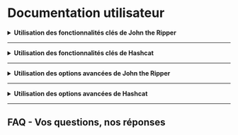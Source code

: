 # Documentation utilisateur
<details>
<summary><strong> Utilisation des fonctionnalités clés de John the Ripper</strong></summary>
  
### Fonctionnalités Clés de John the Ripper
  
 John the Ripper possède plusieurs fonctionnalités qui le distinguent des autres outils de craquage de mots de passe 

* Prise en charge de nombreux formats de hachage de mots de passe.

* Capacité à fonctionner sur différentes plateformes (Unix, Windows, macOS).

* Modularité et extensibilité grâce à sa structure de plugins.

* Utilisation de divers modes de craquage, y compris le brute force et l’attaque par dictionnaire.
</details>
<HR>
<details>
  <summary><strong> Utilisation des fonctionnalités clés de Hashcat</strong></summary>
  
### Fonctionnalités Clés de Hashcat

Hashcat offre une gamme impressionnante de fonctionnalités qui en font un outil de choix pour les experts en sécurité 

* Compatibilité: Prise en charge de nombreux algorithmes de hachage, comme MD5, SHA-1, et WPA2.
  
* Performance: Utilisation optimisée des GPU pour une vitesse de craquage accrue.
  
* Flexibilité: Modes de fonctionnement variés, incluant attaque par force brute et attaque par dictionnaire.
  
* Personnalisation: Options avancées pour personnaliser les attaques en fonction des besoins spécifiques.

</details>
<HR>
<details>
<summary><strong> Utilisation des options avancées de John the Ripper</strong></summary>

  ![johntheripper](https://i.imgur.com/qoqdKBB.png)


</details>
<HR>
<details>
<summary><strong> Utilisation des options avancées de Hashcat</strong></summary>
</details>
<HR>

## FAQ - Vos questions, nos réponses




